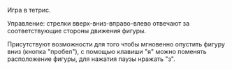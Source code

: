 Игра в тетрис.

Управление: стрелки вверх-вниз-вправо-влево отвечают за соответствующие стороны движения фигуры.

Присутствуют возможности для того чтобы мгновенно опустить фигуру вниз (кнопка "пробел"), с помощью клавиши "я" можно поменять расположение фигуры, для нажатия паузы нражать "з".